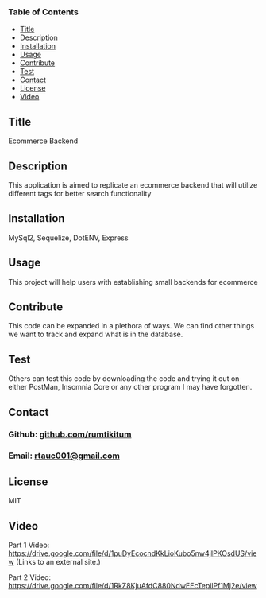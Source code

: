 ### Table of Contents
- [Title](#Title)
- [Description](#description)
- [Installation](#installation)
- [Usage](#usage)
- [Contribute](#contribute)
- [Test](#test)
- [Contact](#contact)
- [License](#license)
- [Video](#video)

## Title

Ecommerce Backend

## Description

This application is aimed to replicate an ecommerce backend that will utilize different tags for better search functionality

## Installation

MySql2, Sequelize, DotENV, Express

## Usage

This project will help users with establishing small backends for ecommerce

## Contribute

This code can be expanded in a plethora of ways. We can find other things we want to track and expand what is in the database.

## Test

Others can test this code by downloading the code and trying it out on either PostMan, Insomnia Core or any other program I may have forgotten.

## Contact

 ### Github: [github.com/rumtikitum](https://github.com/rumtikitum)

 ### Email: [rtauc001@gmail.com](mailto:rtauc001@gmail.com?subject=[GitHub])

## License

MIT

## Video

Part 1 Video:
https://drive.google.com/file/d/1puDyEcocndKkLioKubo5nw4jIPKOsdUS/view (Links to an external site.)

 
Part 2 Video:
https://drive.google.com/file/d/1RkZ8KjuAfdC880NdwEEcTepilPf1Mj2e/view